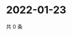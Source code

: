 # 2022-01-23

共 0 条

<!-- BEGIN WEIBO -->
<!-- 最后更新时间 Sun Jan 23 2022 17:00:52 GMT+0800 (China Standard Time) -->

<!-- END WEIBO -->
